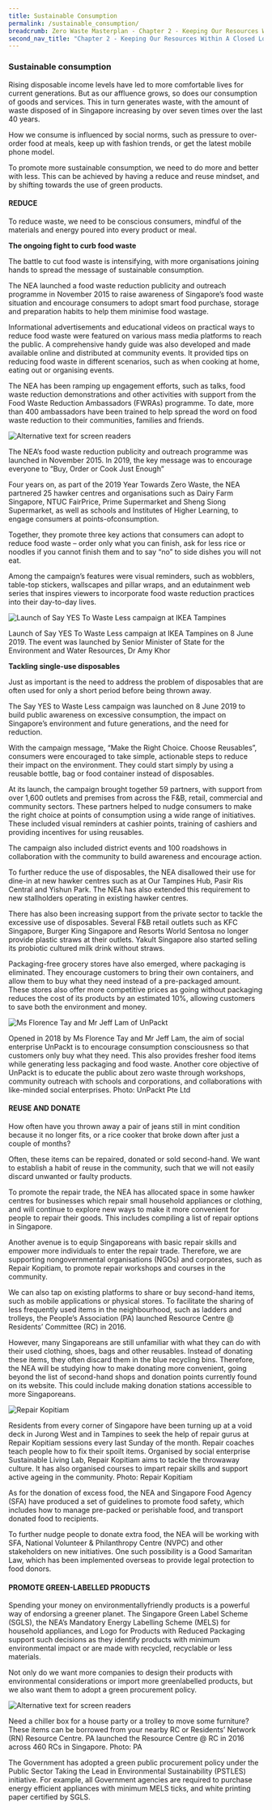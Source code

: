 ```yaml
---
title: Sustainable Consumption
permalink: /sustainable_consumption/
breadcrumb: Zero Waste Masterplan - Chapter 2 - Keeping Our Resources Within A Closed Loop
second_nav_title: "Chapter 2 - Keeping Our Resources Within A Closed Loop"
---
```


### Sustainable consumption

Rising disposable income levels have
led to more comfortable lives for current
generations. But as our affluence grows, so
does our consumption of goods and services.
This in turn generates waste, with the amount
of waste disposed of in Singapore increasing
by over seven times over the last 40 years.

How we consume is influenced by social
norms, such as pressure to over-order food at
meals, keep up with fashion trends, or get the
latest mobile phone model.

To promote more sustainable consumption,
we need to do more and better with less. This
can be achieved by having a reduce and reuse
mindset, and by shifting towards the use of
green products.

#### REDUCE

To reduce waste, we need to be conscious
consumers, mindful of the materials and
energy poured into every product or meal.

**The ongoing fight to curb food waste**

The battle to cut food waste is intensifying,
with more organisations joining hands
to spread the message of sustainable
consumption.

The NEA launched a food waste reduction
publicity and outreach programme in
November 2015 to raise awareness of
Singapore’s food waste situation and
encourage consumers to adopt smart food
purchase, storage and preparation habits to
help them minimise food wastage.

Informational advertisements and
educational videos on practical ways to
reduce food waste were featured on various
mass media platforms to reach the public.
A comprehensive handy guide was also
developed and made available online and
distributed at community events. It provided
tips on reducing food waste in different
scenarios, such as when cooking at home,
eating out or organising events.

The NEA has been ramping up engagement
efforts, such as talks, food waste reduction
demonstrations and other activities with
support from the Food Waste Reduction
Ambassadors (FWRAs) programme. To date,
more than 400 ambassadors have been
trained to help spread the word on food waste
reduction to their communities, families
and friends.

![Alternative text for screen readers](/images/ch2_food_waste_launch.jpg)
<caption>The NEA’s food waste reduction publicity and outreach programme was launched in November 2015. In 2019, the key message was to encourage everyone to “Buy, Order or Cook Just Enough”</caption>

Four years on, as part of the 2019 Year
Towards Zero Waste, the NEA partnered 25
hawker centres and organisations such as
Dairy Farm Singapore, NTUC FairPrice, Prime
Supermarket and Sheng Siong Supermarket,
as well as schools and Institutes of Higher
Learning, to engage consumers at points-ofconsumption.

Together, they promote three key actions that
consumers can adopt to reduce food waste
– order only what you can finish, ask for less
rice or noodles if you cannot finish them and
to say “no” to side dishes you will not eat.

Among the campaign’s features were visual
reminders, such as wobblers, table-top
stickers, wallscapes and pillar wraps, and
an edutainment web series that inspires
viewers to incorporate food waste reduction
practices into their day-to-day lives.

![Launch of Say YES To Waste Less campaign at IKEA Tampines](/images/ch2_sayyestowasteless_campaign.jpg)
<caption>Launch of Say YES To Waste Less campaign at IKEA Tampines on 8 June 2019. The event was
launched by Senior Minister of State for the Environment and Water Resources, Dr Amy Khor</caption>

**Tackling single-use disposables**

Just as important is the need to address the
problem of disposables that are often used
for only a short period before being thrown
away.

The Say YES to Waste Less campaign was
launched on 8 June 2019 to build public
awareness on excessive consumption, the
impact on Singapore’s environment and future
generations, and the need for reduction.

With the campaign message, “Make the Right
Choice. Choose Reusables”, consumers were
encouraged to take simple, actionable steps to
reduce their impact on the environment. They
could start simply by using a reusable bottle,
bag or food container instead of disposables.

At its launch, the campaign brought
together 59 partners, with support from
over 1,600 outlets and premises from
across the F&B, retail, commercial and
community sectors. These partners helped
to nudge consumers to make the right
choice at points of consumption using a
wide range of initiatives. These included
visual reminders at cashier points, training
of cashiers and providing incentives for
using reusables.

The campaign also included district events
and 100 roadshows in collaboration with
the community to build awareness and
encourage action.

To further reduce the use of disposables,
the NEA disallowed their use for dine-in
at new hawker centres such as at Our
Tampines Hub, Pasir Ris Central and
Yishun Park. The NEA has also extended
this requirement to new stallholders
operating in existing hawker centres.

There has also been increasing support from
the private sector to tackle the excessive
use of disposables. Several F&B retail
outlets such as KFC Singapore, Burger King
Singapore and Resorts World Sentosa no
longer provide plastic straws at their outlets.
Yakult Singapore also started selling its
probiotic cultured milk drink without straws.

Packaging-free grocery stores have also
emerged, where packaging is eliminated.
They encourage customers to bring their
own containers, and allow them to buy what
they need instead of a pre-packaged amount.
These stores also offer more competitive
prices as going without packaging reduces
the cost of its products by an estimated
10%, allowing customers to save both the
environment and money.

![Ms Florence Tay and Mr Jeff Lam of UnPackt](/images/ch2_unpackt.jpg)
<caption>Opened in 2018 by Ms Florence Tay and Mr Jeff Lam, the aim of social enterprise UnPackt is to encourage
consumption consciousness so that customers only buy what they need. This also provides fresher food items while
generating less packaging and food waste. Another core objective of UnPackt is to educate the public about zero
waste through workshops, community outreach with schools and corporations, and collaborations with like-minded
social enterprises. Photo: UnPackt Pte Ltd</caption>

#### REUSE AND DONATE

How often have you thrown away a pair of
jeans still in mint condition because it no
longer fits, or a rice cooker that broke down
after just a couple of months?

Often, these items can be repaired, donated
or sold second-hand. We want to establish
a habit of reuse in the community, such that
we will not easily discard unwanted or faulty
products.

To promote the repair trade, the NEA has
allocated space in some hawker centres for
businesses which repair small household
appliances or clothing, and will continue
to explore new ways to make it more
convenient for people to repair their goods.
This includes compiling a list of repair
options in Singapore.

Another avenue is to equip Singaporeans
with basic repair skills and empower
more individuals to enter the repair
trade. Therefore, we are supporting nongovernmental
organisations (NGOs) and
corporates, such as Repair Kopitiam, to
promote repair workshops and courses
in the community.

We can also tap on existing platforms to
share or buy second-hand items, such as
mobile applications or physical stores.
To facilitate the sharing of less frequently
used items in the neighbourhood, such
as ladders and trolleys, the People’s
Association (PA) launched Resource Centre
@ Residents’ Committee (RC) in 2016.

However, many Singaporeans are still
unfamiliar with what they can do with
their used clothing, shoes, bags and other
reusables. Instead of donating these items, they often discard them in the blue recycling
bins. Therefore, the NEA will be studying
how to make donating more convenient,
going beyond the list of second-hand shops
and donation points currently found on its
website. This could include making donation
stations accessible to more Singaporeans.

![Repair Kopitiam](/images/ch2_repair_kopitiam.jpg)
<caption>Residents from every corner of Singapore have
been turning up at a void deck in Jurong West
and in Tampines to seek the help of repair
gurus at Repair Kopitiam sessions every last
Sunday of the month. Repair coaches teach
people how to fix their spoilt items. Organised by
social enterprise Sustainable Living Lab, Repair
Kopitiam aims to tackle the throwaway culture. It
has also organised courses to impart repair skills
and support active ageing in the community. Photo: Repair Kopitiam</caption>

As for the donation of excess food, the NEA
and Singapore Food Agency (SFA) have
produced a set of guidelines to promote
food safety, which includes how to manage
pre-packed or perishable food, and transport
donated food to recipients.

To further nudge people to donate extra food,
the NEA will be working with SFA, National
Volunteer & Philanthropy Centre (NVPC) and
other stakeholders on new initiatives. One
such possibility is a Good Samaritan Law,
which has been implemented overseas to
provide legal protection to food donors.

#### PROMOTE GREEN-LABELLED PRODUCTS

Spending your money on environmentallyfriendly
products is a powerful way of
endorsing a greener planet. The Singapore
Green Label Scheme (SGLS), the NEA’s
Mandatory Energy Labelling Scheme (MELS) for household appliances, and Logo for
Products with Reduced Packaging support
such decisions as they identify products
with minimum environmental impact or
are made with recycled, recyclable or less
materials.

Not only do we want more companies to
design their products with environmental
considerations or import more greenlabelled
products, but we also want them to
adopt a green procurement policy.

![Alternative text for screen readers](/images/ch2_PA_resource_centre.jpg)
<caption>Need a chiller box for a house party or a trolley to move some furniture? These items can be
borrowed from your nearby RC or Residents’ Network (RN) Resource Centre. PA launched the
Resource Centre @ RC in 2016 across 460 RCs in Singapore. Photo: PA</caption>

The Government has adopted a green
public procurement policy under the Public
Sector Taking the Lead in Environmental
Sustainability (PSTLES) initiative. For example, all Government agencies are
required to purchase energy efficient
appliances with minimum MELS ticks,
and white printing paper certified by SGLS.

